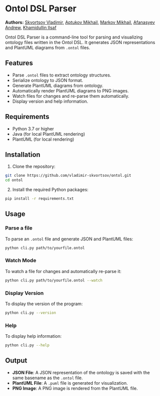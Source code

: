 # Ontol DSL Parser

**Authors:**
[Skvortsov Vladimir](https://github.com/vladimir-skvortsov),
[Aptukov Mikhail](https://github.com/LuckyAm20),
[Markov Mikhail](https://github.com/eagerbeaver04),
[Afanasyev Andrew](https://github.com/afafos),
[Khamidullin Ilsaf](https://github.com/Ilsaffff)

Ontol DSL Parser is a command-line tool for parsing and visualizing ontology files written in the Ontol DSL. It generates JSON representations and PlantUML diagrams from `.ontol` files.

## Features

-  Parse `.ontol` files to extract ontology structures.
-  Serialize ontology to JSON format.
-  Generate PlantUML diagrams from ontology.
-  Automatically render PlantUML diagrams to PNG images.
-  Watch files for changes and re-parse them automatically.
-  Display version and help information.

## Requirements

-  Python 3.7 or higher
-  Java (for local PlantUML rendering)
-  PlantUML (for local rendering)

## Installation

1. Clone the repository:

```bash
git clone https://github.com/vladimir-skvortsov/ontol.git
cd ontol
```

2.	Install the required Python packages:

```bash
pip install -r requirements.txt
```

## Usage

### Parse a file

To parse an `.ontol` file and generate JSON and PlantUML files:

```bash
python cli.py path/to/yourfile.ontol
```

### Watch Mode

To watch a file for changes and automatically re-parse it:

```bash
python cli.py path/to/yourfile.ontol --watch
```

### Display Version

To display the version of the program:

```bash
python cli.py --version
```

### Help

To display help information:

```bash
python cli.py --help
```

## Output

- **JSON File**: A JSON representation of the ontology is saved with the same basename as the `.ontol` file.
- **PlantUML File**: A `.puml` file is generated for visualization.
- **PNG Image**: A PNG image is rendered from the PlantUML file.
